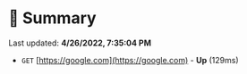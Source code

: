 # 📖 Summary
Last updated: **4/26/2022, 7:35:04 PM**

- `GET` [https://google.com](https://google.com) - **Up** (129ms)
